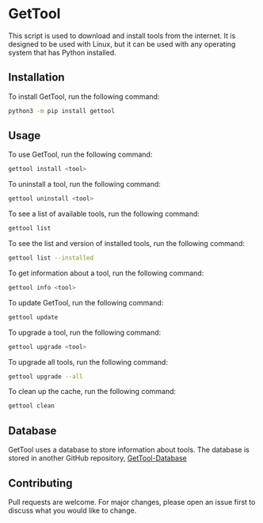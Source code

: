 # GetTool

This script is used to download and install tools from the internet. It is designed to be used with Linux, but it can be used with any operating system that has Python installed.

## Installation

To install GetTool, run the following command:

```bash
python3 -m pip install gettool
```

## Usage

To use GetTool, run the following command:

```bash
gettool install <tool>
```

To uninstall a tool, run the following command:

```bash
gettool uninstall <tool>
```

To see a list of available tools, run the following command:

```bash
gettool list
```

To see the list and version of installed tools, run the following command:

```bash
gettool list --installed
```

To get information about a tool, run the following command:

```bash
gettool info <tool>
```

To update GetTool, run the following command:

```bash
gettool update
```

To upgrade a tool, run the following command:

```bash
gettool upgrade <tool>
```

To upgrade all tools, run the following command:

```bash
gettool upgrade --all
```

To clean up the cache, run the following command:

```bash
gettool clean
```

## Database

GetTool uses a database to store information about tools. The database is stored in another GitHub repository, [GetTool-Database](https://github.com/Lunik/gettool_database)

## Contributing

Pull requests are welcome. For major changes, please open an issue first to discuss what you would like to change.
